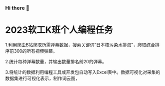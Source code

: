 ### Hi there 👋

<!--
**Paradox354/Paradox354** is a ✨ _special_ ✨ repository because its `README.md` (this file) appears on your GitHub profile.

Here are some ideas to get you started:

- 🔭 I’m currently working on ...
- 🌱 I’m currently learning ...
- 👯 I’m looking to collaborate on ...
- 🤔 I’m looking for help with ...
- 💬 Ask me about ...
- 📫 How to reach me: ...
- 😄 Pronouns: ...
- ⚡ Fun fact: ...
-->
<h1>2023软工K班个人编程任务</h1>
<p>1.利用爬虫B站爬取所需弹幕数据，搜索关键词“日本核污染水排海”，爬取综合排序前300的所有视频弹幕。</p>
<p>2.统计每种弹幕数量，并输出数量排名前20的弹幕。</p>
<p>3.将统计的数据利用编程工具或开发包自动写入Excel表中。数据可视化对采集的数据集进行可视化表示，制作词云图，</p>

